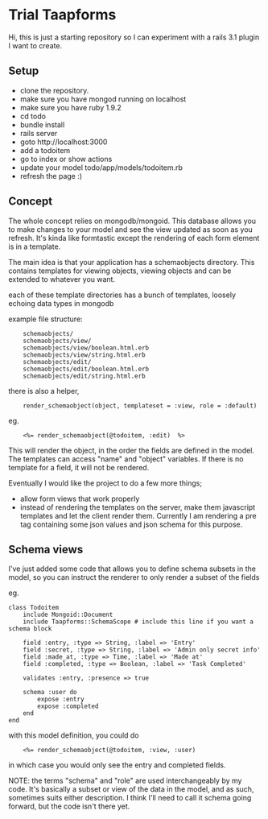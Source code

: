 Trial Taapforms
===============

Hi, this is just a starting repository so I can experiment with a rails 3.1 plugin I want to create.

Setup
-----

* clone the repository.
* make sure you have mongod running on localhost
* make sure you have ruby 1.9.2
* cd todo
* bundle install
* rails server
* goto http://localhost:3000
* add a todoitem 
* go to index or show actions
* update your model todo/app/models/todoitem.rb
* refresh the page :) 

Concept
-------

The whole concept relies on mongodb/mongoid.  This database allows you to make changes to your model and see the view updated as soon as you refresh.  It's kinda like formtastic except the rendering of each form element is in a template.

The main idea is that your application has a schemaobjects directory.  This contains templates for viewing objects, viewing objects and can be extended to whatever you want.

each of these template directories has a bunch of templates, loosely echoing data types in mongodb

example file structure:

		schemaobjects/
		schemaobjects/view/
		schemaobjects/view/boolean.html.erb
		schemaobjects/view/string.html.erb
		schemaobjects/edit/
		schemaobjects/edit/boolean.html.erb
		schemaobjects/edit/string.html.erb

there is also a helper, 

		render_schemaobject(object, templateset = :view, role = :default) 
		
eg. 

		<%= render_schemaobject(@todoitem, :edit)  %>
		

This will render the object, in the order the fields are defined in the model.  The templates can access "name" and "object" variables.  If there is no template for a field, it will not be rendered.

Eventually I would like the project to do a few more things;

* allow form views that work properly
* instead of rendering the templates on the server, make them javascript templates and let the client render them.  Currently I am rendering a pre tag containing some json values and json schema for this purpose.

Schema views
------------

I've just added some code that allows you to define schema subsets in the model, so you can instruct the renderer to only render a subset of the fields

eg. 

	class Todoitem
		include Mongoid::Document
		include Taapforms::SchemaScope # include this line if you want a schema block

		field :entry, :type => String, :label => 'Entry'
		field :secret, :type => String, :label => 'Admin only secret info'
		field :made_at, :type => Time, :label => 'Made at'
		field :completed, :type => Boolean, :label => 'Task Completed'

		validates :entry, :presence => true

		schema :user do
			expose :entry
			expose :completed
		end
	end

with this model definition, you could do

		<%= render_schemaobject(@todoitem, :view, :user)

in which case you would only see the entry and completed fields.

NOTE: the terms "schema" and "role" are used interchangeably by my code.  It's basically a subset or view of the data in the model, and as such, sometimes suits either description.  I think I'll need to call it schema going forward, but the code isn't there yet.


